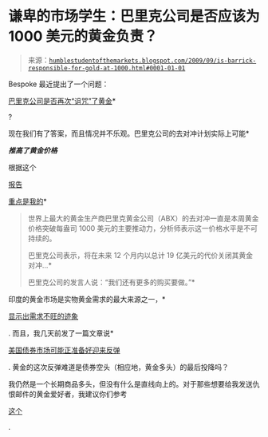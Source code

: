 <!--yml

分类：未分类

日期：2024-05-18 00:47:01

-->

# 谦卑的市场学生：巴里克公司是否应该为 1000 美元的黄金负责？

> 来源：[`humblestudentofthemarkets.blogspot.com/2009/09/is-barrick-responsible-for-gold-at-1000.html#0001-01-01`](https://humblestudentofthemarkets.blogspot.com/2009/09/is-barrick-responsible-for-gold-at-1000.html#0001-01-01)

Bespoke 最近提出了一个问题：

[巴里克公司是否再次“诅咒”了黄金](http://bespokeinvest.typepad.com/bespoke/2009/09/did-barrick-just-jinx-gold-again.html)*

?

现在我们有了答案，而且情况并不乐观。巴里克公司的去对冲计划实际上可能*

***推高了黄金价格***

根据这个

[报告](http://english.capital.gr/News.asp?id=810030)

[重点是我的](http://bespokeinvest.typepad.com/bespoke/2009/09/did-barrick-just-jinx-gold-again.html)*

> 世界上最大的黄金生产商巴里克黄金公司（ABX）的去对冲一直是本周黄金价格突破每盎司 1000 美元的主要推动力，分析师表示这一价格水平是不可持续的。
> 
> 巴里克公司表示，将在未来 12 个月内以总计 19 亿美元的代价关闭其黄金对冲...*
> 
> 巴里克公司的发言人说：“我们还有更多的购买要做。”*

印度的黄金市场是实物黄金需求的最大来源之一，*

[显示出需求不旺的迹象](http://humblestudentofthemarkets.blogspot.com/2009/07/naked-girls-and-gold-demand.html)

. 而且，我几天前发了一篇文章说*

[美国债券市场可能正准备好迎来反弹](http://humblestudentofthemarkets.blogspot.com/2009/09/us-bond-market-poised-to-rally.html)

. 黄金的这次反弹难道是债券空头（相应地，黄金多头）的最后投降吗？

我仍然是一个长期商品多头，但没有什么是直线向上的。对于那些想要给我发送仇恨邮件的黄金爱好者，我建议你们参考

[这个](http://incakolanews.blogspot.com/2009/04/gold-la-plus-ca-change.html)

.

